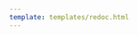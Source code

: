 ```yaml
---
template: templates/redoc.html
---
```


<redoc spec-url="{{base_path}}/apis/restapis/org-idle-account-identification.yaml" scroll-y-offset="{{redocly.scroll_y_offset}}"></redoc>
